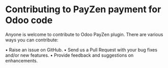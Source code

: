 # Contributing to PayZen payment for Odoo code

Anyone is welcome to contribute to Odoo PayZen plugin. There are various ways you can contribute:

• Raise an issue on GitHub.
• Send us a Pull Request with your bug fixes and/or new features.
• Provide feedback and suggestions on enhancements.
